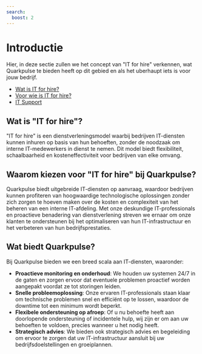 ```yaml
---
search:
  boost: 2 
---
```


# Introductie

Hier, in deze sectie zullen we het concept van "IT for hire" verkennen, wat Quarkpulse te bieden heeft op dit gebied en als het uberhaupt iets is voor jouw bedrijf.

- [Wat is IT for hire?](./wat-is.md)
- [Voor wie is IT for hire?](./voor-wie.md)
- [IT Support](./it-support.md)

## Wat is "IT for hire"?

"IT for hire" is een dienstverleningsmodel waarbij bedrijven IT-diensten kunnen inhuren op basis van hun behoeften, zonder de noodzaak om interne IT-medewerkers in dienst te nemen. Dit model biedt flexibiliteit, schaalbaarheid en kosteneffectiviteit voor bedrijven van elke omvang.

## Waarom kiezen voor "IT for hire" bij Quarkpulse?

Quarkpulse biedt uitgebreide IT-diensten op aanvraag, waardoor bedrijven kunnen profiteren van hoogwaardige technologische oplossingen zonder zich zorgen te hoeven maken over de kosten en complexiteit van het beheren van een interne IT-afdeling. Met onze deskundige IT-professionals en proactieve benadering van dienstverlening streven we ernaar om onze klanten te ondersteunen bij het optimaliseren van hun IT-infrastructuur en het verbeteren van hun bedrijfsprestaties.

## Wat biedt Quarkpulse?

Bij Quarkpulse bieden we een breed scala aan IT-diensten, waaronder:

- **Proactieve monitoring en onderhoud**: We houden uw systemen 24/7 in de gaten en zorgen ervoor dat eventuele problemen proactief worden aangepakt voordat ze tot storingen leiden.
- **Snelle probleemoplossing**: Onze ervaren IT-professionals staan klaar om technische problemen snel en efficiënt op te lossen, waardoor de downtime tot een minimum wordt beperkt.
- **Flexibele ondersteuning op afroep**: Of u nu behoefte heeft aan doorlopende ondersteuning of incidentele hulp, wij zijn er om aan uw behoeften te voldoen, precies wanneer u het nodig heeft.
- **Strategisch advies**: We bieden ook strategisch advies en begeleiding om ervoor te zorgen dat uw IT-infrastructuur aansluit bij uw bedrijfsdoelstellingen en groeiplannen.
